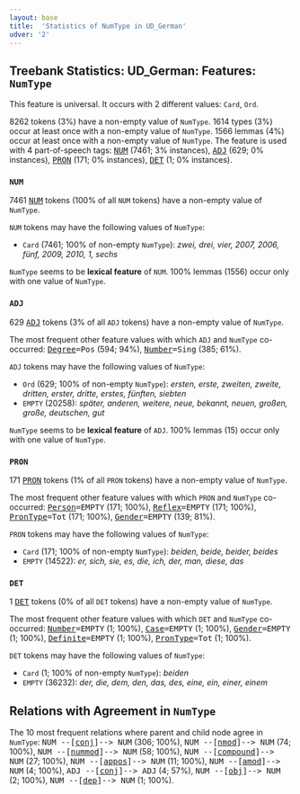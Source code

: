 ```yaml
---
layout: base
title:  'Statistics of NumType in UD_German'
udver: '2'
---
```


## Treebank Statistics: UD_German: Features: `NumType`

This feature is universal.
It occurs with 2 different values: `Card`, `Ord`.

8262 tokens (3%) have a non-empty value of `NumType`.
1614 types (3%) occur at least once with a non-empty value of `NumType`.
1566 lemmas (4%) occur at least once with a non-empty value of `NumType`.
The feature is used with 4 part-of-speech tags: <tt><a href="de-pos-NUM.html">NUM</a></tt> (7461; 3% instances), <tt><a href="de-pos-ADJ.html">ADJ</a></tt> (629; 0% instances), <tt><a href="de-pos-PRON.html">PRON</a></tt> (171; 0% instances), <tt><a href="de-pos-DET.html">DET</a></tt> (1; 0% instances).

### `NUM`

7461 <tt><a href="de-pos-NUM.html">NUM</a></tt> tokens (100% of all `NUM` tokens) have a non-empty value of `NumType`.

`NUM` tokens may have the following values of `NumType`:

* `Card` (7461; 100% of non-empty `NumType`): <em>zwei, drei, vier, 2007, 2006, fünf, 2009, 2010, 1, sechs</em>

`NumType` seems to be **lexical feature** of `NUM`. 100% lemmas (1556) occur only with one value of `NumType`.

### `ADJ`

629 <tt><a href="de-pos-ADJ.html">ADJ</a></tt> tokens (3% of all `ADJ` tokens) have a non-empty value of `NumType`.

The most frequent other feature values with which `ADJ` and `NumType` co-occurred: <tt><a href="de-feat-Degree.html">Degree</a></tt><tt>=Pos</tt> (594; 94%), <tt><a href="de-feat-Number.html">Number</a></tt><tt>=Sing</tt> (385; 61%).

`ADJ` tokens may have the following values of `NumType`:

* `Ord` (629; 100% of non-empty `NumType`): <em>ersten, erste, zweiten, zweite, dritten, erster, dritte, erstes, fünften, siebten</em>
* `EMPTY` (20258): <em>später, anderen, weitere, neue, bekannt, neuen, großen, große, deutschen, gut</em>

`NumType` seems to be **lexical feature** of `ADJ`. 100% lemmas (15) occur only with one value of `NumType`.

### `PRON`

171 <tt><a href="de-pos-PRON.html">PRON</a></tt> tokens (1% of all `PRON` tokens) have a non-empty value of `NumType`.

The most frequent other feature values with which `PRON` and `NumType` co-occurred: <tt><a href="de-feat-Person.html">Person</a></tt><tt>=EMPTY</tt> (171; 100%), <tt><a href="de-feat-Reflex.html">Reflex</a></tt><tt>=EMPTY</tt> (171; 100%), <tt><a href="de-feat-PronType.html">PronType</a></tt><tt>=Tot</tt> (171; 100%), <tt><a href="de-feat-Gender.html">Gender</a></tt><tt>=EMPTY</tt> (139; 81%).

`PRON` tokens may have the following values of `NumType`:

* `Card` (171; 100% of non-empty `NumType`): <em>beiden, beide, beider, beides</em>
* `EMPTY` (14522): <em>er, sich, sie, es, die, ich, der, man, diese, das</em>

### `DET`

1 <tt><a href="de-pos-DET.html">DET</a></tt> tokens (0% of all `DET` tokens) have a non-empty value of `NumType`.

The most frequent other feature values with which `DET` and `NumType` co-occurred: <tt><a href="de-feat-Number.html">Number</a></tt><tt>=EMPTY</tt> (1; 100%), <tt><a href="de-feat-Case.html">Case</a></tt><tt>=EMPTY</tt> (1; 100%), <tt><a href="de-feat-Gender.html">Gender</a></tt><tt>=EMPTY</tt> (1; 100%), <tt><a href="de-feat-Definite.html">Definite</a></tt><tt>=EMPTY</tt> (1; 100%), <tt><a href="de-feat-PronType.html">PronType</a></tt><tt>=Tot</tt> (1; 100%).

`DET` tokens may have the following values of `NumType`:

* `Card` (1; 100% of non-empty `NumType`): <em>beiden</em>
* `EMPTY` (36232): <em>der, die, dem, den, das, des, eine, ein, einer, einem</em>

## Relations with Agreement in `NumType`

The 10 most frequent relations where parent and child node agree in `NumType`:
<tt>NUM --[<tt><a href="de-dep-conj.html">conj</a></tt>]--> NUM</tt> (306; 100%),
<tt>NUM --[<tt><a href="de-dep-nmod.html">nmod</a></tt>]--> NUM</tt> (74; 100%),
<tt>NUM --[<tt><a href="de-dep-nummod.html">nummod</a></tt>]--> NUM</tt> (58; 100%),
<tt>NUM --[<tt><a href="de-dep-compound.html">compound</a></tt>]--> NUM</tt> (27; 100%),
<tt>NUM --[<tt><a href="de-dep-appos.html">appos</a></tt>]--> NUM</tt> (11; 100%),
<tt>NUM --[<tt><a href="de-dep-amod.html">amod</a></tt>]--> NUM</tt> (4; 100%),
<tt>ADJ --[<tt><a href="de-dep-conj.html">conj</a></tt>]--> ADJ</tt> (4; 57%),
<tt>NUM --[<tt><a href="de-dep-obj.html">obj</a></tt>]--> NUM</tt> (2; 100%),
<tt>NUM --[<tt><a href="de-dep-dep.html">dep</a></tt>]--> NUM</tt> (1; 100%).

